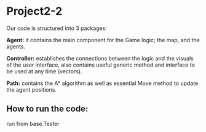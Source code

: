 # Project2-2

Our code is structured into 3 packages: 

<b>Agent:</b> it contains the main component for the Game logic; the map, and the agents. 

<b>Controller:</b> establishes the connections between the logic and the visuals of the user interface, also contains useful generic method and interface to be used at any time (vectors).

<b>Path:</b> contains the A* algorithm as well as essential Move method to update the agent positions.

## How to run the code: ##
run from base.Tester 
